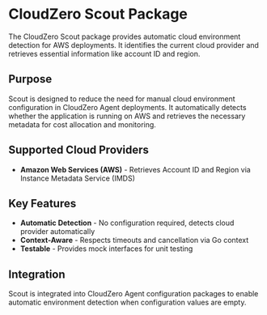 # CloudZero Scout Package

The CloudZero Scout package provides automatic cloud environment detection for AWS deployments. It identifies the current cloud provider and retrieves essential information like account ID and region.

## Purpose

Scout is designed to reduce the need for manual cloud environment configuration in CloudZero Agent deployments. It automatically detects whether the application is running on AWS and retrieves the necessary metadata for cost allocation and monitoring.

## Supported Cloud Providers

- **Amazon Web Services (AWS)** - Retrieves Account ID and Region via Instance Metadata Service (IMDS)

## Key Features

- **Automatic Detection** - No configuration required, detects cloud provider automatically
- **Context-Aware** - Respects timeouts and cancellation via Go context
- **Testable** - Provides mock interfaces for unit testing

## Integration

Scout is integrated into CloudZero Agent configuration packages to enable automatic environment detection when configuration values are empty.
